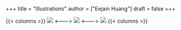 +++
title = "Illustrations"
author = ["Eejain Huang"]
draft = false
+++

{{< columns >}}
[![](/test_image.png)](/test_image.png)
<--->
![](https://res.cloudinary.com/imakoimage/image/upload/v1586520548/Drawings/original/180816%5Fa%5Fj4byx4.jpg)
<--->
![](https://res.cloudinary.com/imakoimage/image/upload/v1586520850/Drawings/original/191206%5Fb%5Fxf7ced.jpg)
{{< columns >}}
